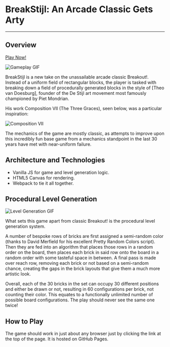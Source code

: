# BreakStijl: An Arcade Classic Gets Arty
---

## Overview

[Play Now!](https://battjmo.github.io/BreakStijl/)

![Gameplay GIF](https://media.giphy.com/media/4N1DEonWxvf5sKOxdE/giphy.gif)

BreakStijl is a new take on the unassailable arcade classic Breakout!. Instead of a uniform field of rectangular blocks, the player is tasked with breaking down a field of procedurally generated blocks in the style of [Theo van Doesburg], founder of the De Stijl art movement most famously championed by Piet Mondrian.

His work Composition VII (The Three Graces), seen below, was a particular inspiration:

![Composition VII](https://github.com/Battjmo/BreakStijl/blob/master/images/Theo_van_Doesburg_Composition_VII_(the_three_graces).jpg)

The mechanics of the game are mostly classic, as attempts to improve upon this incredibly fun base game from a mechanics standpoint in the last 30 years have met with near-uniform failure.

## Architecture and Technologies

- Vanilla JS for game and level generation logic.
- HTML5 Canvas for rendering.
- Webpack to tie it all together.

## Procedural Level Generation

![Level Generation GIF](https://media.giphy.com/media/mMCKKsPIkt6lczEZBC/giphy.gif)

What sets this game apart from classic Breakout! is the procedural level generation system.

A number of bespoke rows of bricks are first assigned a semi-random color (thanks to David Merfield for his excellent Pretty Random Colors script). Then they are fed into an algorithm that places those rows in a random order on the board, then places each brick in said row onto the board in a random order with some tasteful space in between.
A final pass is made over reach row, removing each brick or not based on a semi-random chance, creating the gaps in the brick layouts that give them a much more artistic look.

Overall, each of the 30 bricks in the set can occupy 30 different positions and either be drawn or not, resulting in 60 configurations per brick, not counting their color.
This equates to a functionally unlimited number of possible board configurations. The play should never see the same one twice!

## How to Play

The game should work in just about any browser just by clicking the link at the top of the page. It is hosted on GitHub Pages.
